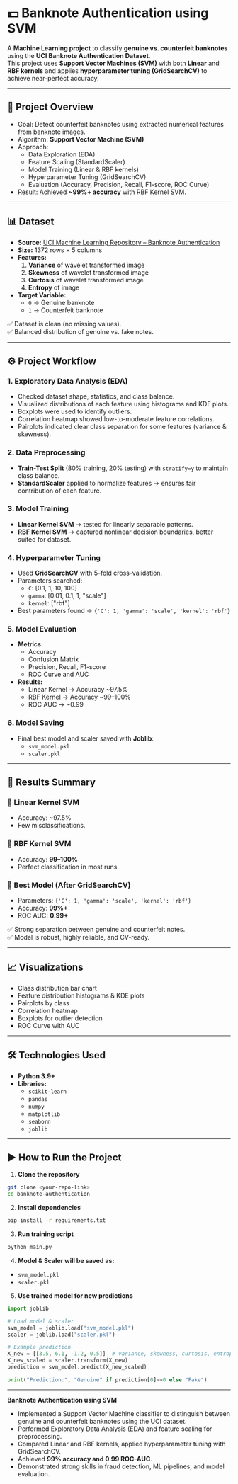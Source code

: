 


# 💵 Banknote Authentication using SVM

A **Machine Learning project** to classify **genuine vs. counterfeit banknotes** using the **UCI Banknote Authentication Dataset**.  
This project uses **Support Vector Machines (SVM)** with both **Linear** and **RBF kernels** and applies **hyperparameter tuning (GridSearchCV)** to achieve near-perfect accuracy.

---

## 📌 Project Overview

- Goal: Detect counterfeit banknotes using extracted numerical features from banknote images.  
- Algorithm: **Support Vector Machine (SVM)**  
- Approach:
  - Data Exploration (EDA)
  - Feature Scaling (StandardScaler)
  - Model Training (Linear & RBF kernels)
  - Hyperparameter Tuning (GridSearchCV)
  - Evaluation (Accuracy, Precision, Recall, F1-score, ROC Curve)
- Result: Achieved **~99%+ accuracy** with RBF Kernel SVM.

---

## 📊 Dataset

- **Source:** [UCI Machine Learning Repository – Banknote Authentication](https://archive.ics.uci.edu/ml/datasets/banknote+authentication)  
- **Size:** 1372 rows × 5 columns  
- **Features:**
  1. **Variance** of wavelet transformed image  
  2. **Skewness** of wavelet transformed image  
  3. **Curtosis** of wavelet transformed image  
  4. **Entropy** of image  
- **Target Variable:**
  - `0` → Genuine banknote  
  - `1` → Counterfeit banknote  

✅ Dataset is clean (no missing values).  
✅ Balanced distribution of genuine vs. fake notes.  

---

## ⚙️ Project Workflow

### 1. Exploratory Data Analysis (EDA)
- Checked dataset shape, statistics, and class balance.  
- Visualized distributions of each feature using histograms and KDE plots.  
- Boxplots were used to identify outliers.  
- Correlation heatmap showed low-to-moderate feature correlations.  
- Pairplots indicated clear class separation for some features (variance & skewness).  

### 2. Data Preprocessing
- **Train-Test Split** (80% training, 20% testing) with `stratify=y` to maintain class balance.  
- **StandardScaler** applied to normalize features → ensures fair contribution of each feature.  

### 3. Model Training
- **Linear Kernel SVM** → tested for linearly separable patterns.  
- **RBF Kernel SVM** → captured nonlinear decision boundaries, better suited for dataset.  

### 4. Hyperparameter Tuning
- Used **GridSearchCV** with 5-fold cross-validation.  
- Parameters searched:
  - `C`: [0.1, 1, 10, 100]  
  - `gamma`: [0.01, 0.1, 1, "scale"]  
  - `kernel`: ["rbf"]  
- Best parameters found → `{'C': 1, 'gamma': 'scale', 'kernel': 'rbf'}`  

### 5. Model Evaluation
- **Metrics:**
  - Accuracy  
  - Confusion Matrix  
  - Precision, Recall, F1-score  
  - ROC Curve and AUC  
- **Results:**
  - Linear Kernel → Accuracy ~97.5%  
  - RBF Kernel → Accuracy ~99–100%  
  - ROC AUC → ~0.99  

### 6. Model Saving
- Final best model and scaler saved with **Joblib**:  
  - `svm_model.pkl`  
  - `scaler.pkl`  

---

## 🚀 Results Summary

### 🔹 Linear Kernel SVM
- Accuracy: ~97.5%  
- Few misclassifications.  

### 🔹 RBF Kernel SVM
- Accuracy: **99–100%**  
- Perfect classification in most runs.  

### 🔹 Best Model (After GridSearchCV)
- Parameters: `{'C': 1, 'gamma': 'scale', 'kernel': 'rbf'}`  
- Accuracy: **99%+**  
- ROC AUC: **0.99+**  

✅ Strong separation between genuine and counterfeit notes.  
✅ Model is robust, highly reliable, and CV-ready.  

---

## 📈 Visualizations

- Class distribution bar chart  
- Feature distribution histograms & KDE plots  
- Pairplots by class  
- Correlation heatmap  
- Boxplots for outlier detection  
- ROC Curve with AUC  

---

## 🛠️ Technologies Used

- **Python 3.9+**  
- **Libraries:**
  - `scikit-learn`
  - `pandas`
  - `numpy`
  - `matplotlib`
  - `seaborn`
  - `joblib`  

---

## ▶️ How to Run the Project

1. **Clone the repository**
```bash
git clone <your-repo-link>
cd banknote-authentication
````

2. **Install dependencies**

```bash
pip install -r requirements.txt
```

3. **Run training script**

```bash
python main.py
```

4. **Model & Scaler will be saved as:**

* `svm_model.pkl`
* `scaler.pkl`

5. **Use trained model for new predictions**

```python
import joblib

# Load model & scaler
svm_model = joblib.load("svm_model.pkl")
scaler = joblib.load("scaler.pkl")

# Example prediction
X_new = [[3.5, 6.1, -1.2, 0.5]]  # variance, skewness, curtosis, entropy
X_new_scaled = scaler.transform(X_new)
prediction = svm_model.predict(X_new_scaled)

print("Prediction:", "Genuine" if prediction[0]==0 else "Fake")
```

---



**Banknote Authentication using SVM**

* Implemented a Support Vector Machine classifier to distinguish between genuine and counterfeit banknotes using the UCI dataset.
* Performed Exploratory Data Analysis (EDA) and feature scaling for preprocessing.
* Compared Linear and RBF kernels, applied hyperparameter tuning with GridSearchCV.
* Achieved **99% accuracy and 0.99 ROC-AUC**.
* Demonstrated strong skills in fraud detection, ML pipelines, and model evaluation.






